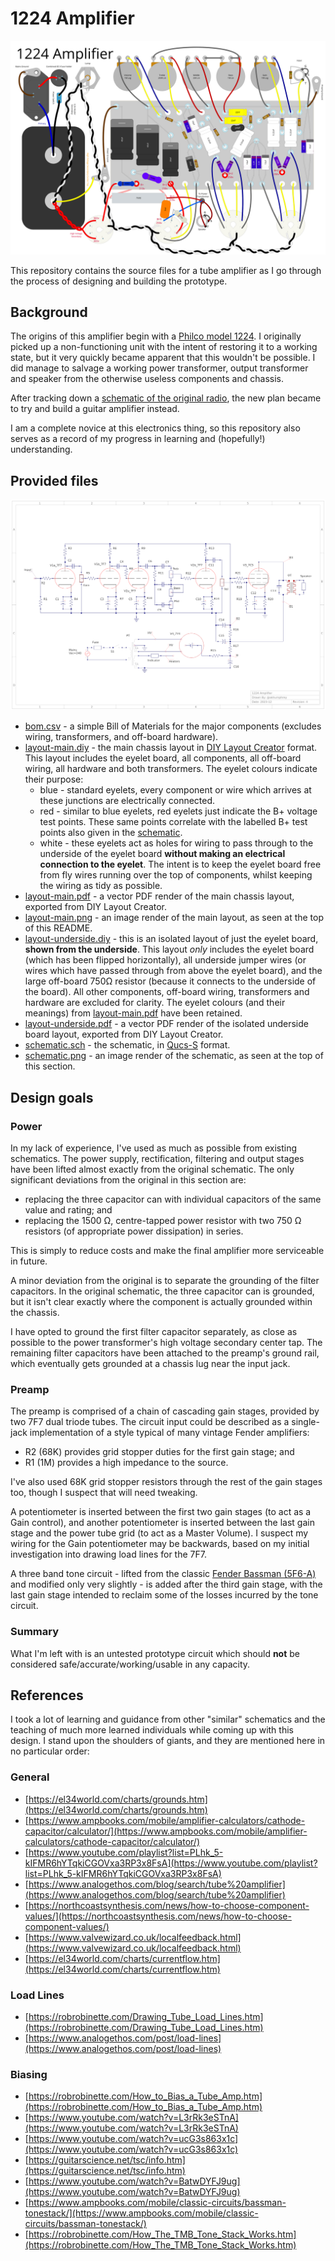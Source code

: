 # 1224 Amplifier

[![layout](layout-main.png)](layout-main.pdf)

This repository contains the source files for a tube amplifier as I go through the process of designing and building the prototype.

## Background

The origins of this amplifier begin with a [Philco model 1224](https://www.vintageradio.co.nz/model/philco/1224). I originally picked up a non-functioning unit with the intent of restoring it to a working state, but it very quickly became apparent that this wouldn't be possible. I did manage to salvage a working power transformer, output transformer and speaker from the otherwise useless components and chassis.

After tracking down a [schematic of the original radio](https://www.vintageradio.co.nz/static/images/models/philco/1224/Philco_1224_schematic.png), the new plan became to try and build a guitar amplifier instead.

I am a complete novice at this electronics thing, so this repository also serves as a record of my progress in learning and (hopefully!) understanding.

## Provided files

![schematic](schematic.png)

- [bom.csv](bom.csv) - a simple Bill of Materials for the major components (excludes wiring, transformers, and off-board hardware).
- [layout-main.diy](layout-main.diy) - the main chassis layout in [DIY Layout Creator](https://github.com/bancika/diy-layout-creator) format. This layout includes the eyelet board, all components, all off-board wiring, all hardware and both transformers. The eyelet colours indicate their purpose:
  - blue - standard eyelets, every component or wire which arrives at these junctions are electrically connected.
  - red - similar to blue eyelets, red eyelets just indicate the B+ voltage test points. These same points correlate with the labelled B+ test points also given in the [schematic](schematic.sch).
  - white - these eyelets act as holes for wiring to pass through to the underside of the eyelet board **without making an electrical connection to the eyelet**. The intent is to keep the eyelet board free from fly wires running over the top of components, whilst keeping the wiring as tidy as possible.
- [layout-main.pdf](layout-main.pdf) - a vector PDF render of the main chassis layout, exported from DIY Layout Creator.
- [layout-main.png](layout-main.png) - an image render of the main layout, as seen at the top of this README.
- [layout-underside.diy](layout-underside.diy) - this is an isolated layout of just the eyelet board, **shown from the underside**. This layout _only_ includes the eyelet board (which has been flipped horizontally), all underside jumper wires (or wires which have passed through from above the eyelet board), and the large off-board 750&#8486; resistor (because it connects to the underside of the board). All other components, off-board wiring, transformers and hardware are excluded for clarity. The eyelet colours (and their meanings) from [layout-main.pdf](layout-main.pdf) have been retained.
- [layout-underside.pdf](layout-underside.pdf) - a vector PDF render of the isolated underside board layout, exported from DIY Layout Creator.
- [schematic.sch](schematic.sch) - the schematic, in [Qucs-S](https://ra3xdh.github.io/) format.
- [schematic.png](schematic.png) - an image render of the schematic, as seen at the top of this section.

## Design goals

### Power

In my lack of experience, I've used as much as possible from existing schematics. The power supply, rectification, filtering and output stages have been lifted almost exactly from the original schematic. The only significant deviations from the original in this section are:

- replacing the three capacitor can with individual capacitors of the same value and rating; and
- replacing the 1500 Ω, centre-tapped power resistor with two 750 Ω resistors (of appropriate power dissipation) in series.

This is simply to reduce costs and make the final amplifier more serviceable in future.

A minor deviation from the original is to separate the grounding of the filter capacitors. In the original schematic, the three capacitor can is grounded, but it isn't clear exactly where the component is actually grounded within the chassis.

I have opted to ground the first filter capacitor separately, as close as possible to the power transformer's high voltage secondary center tap. The remaining filter capacitors have been attached to the preamp's ground rail, which eventually gets grounded at a chassis lug near the input jack.

### Preamp

The preamp is comprised of a chain of cascading gain stages, provided by two 7F7 dual triode tubes. The circuit input could be described as a single-jack implementation of a style typical of many vintage Fender amplifiers:
- R2 (68K) provides grid stopper duties for the first gain stage; and
- R1 (1M) provides a high impedance to the source.

I've also used 68K grid stopper resistors through the rest of the gain stages too, though I suspect that will need tweaking.

A potentiometer is inserted between the first two gain stages (to act as a Gain control), and another potentiometer is inserted between the last gain stage and the power tube grid (to act as a Master Volume). I suspect my wiring for the Gain potentiometer may be backwards, based on my initial investigation into drawing load lines for the 7F7.

A three band tone circuit - lifted from the classic [Fender Bassman (5F6-A)](https://en.wikipedia.org/wiki/Fender_Bassman) and modified only very slightly - is added after the third gain stage, with the last gain stage intended to reclaim some of the losses incurred by the tone circuit.

### Summary

What I'm left with is an untested prototype circuit which should **not** be considered safe/accurate/working/usable in any capacity.

## References

I took a lot of learning and guidance from other "similar" schematics and the teaching of much more learned individuals while coming up with this design. I stand upon the shoulders of giants, and they are mentioned here in no particular order:

### General

- [https://el34world.com/charts/grounds.htm](https://el34world.com/charts/grounds.htm)
- [https://www.ampbooks.com/mobile/amplifier-calculators/cathode-capacitor/calculator/](https://www.ampbooks.com/mobile/amplifier-calculators/cathode-capacitor/calculator/)
- [https://www.youtube.com/playlist?list=PLhk_5-kIFMR6hYTqkiCGOVxa3RP3x8FsA](https://www.youtube.com/playlist?list=PLhk_5-kIFMR6hYTqkiCGOVxa3RP3x8FsA)
- [https://www.analogethos.com/blog/search/tube%20amplifier](https://www.analogethos.com/blog/search/tube%20amplifier)
- [https://northcoastsynthesis.com/news/how-to-choose-component-values/](https://northcoastsynthesis.com/news/how-to-choose-component-values/)
- [https://www.valvewizard.co.uk/localfeedback.html](https://www.valvewizard.co.uk/localfeedback.html)
- [https://el34world.com/charts/currentflow.htm](https://el34world.com/charts/currentflow.htm)

### Load Lines

- [https://robrobinette.com/Drawing_Tube_Load_Lines.htm](https://robrobinette.com/Drawing_Tube_Load_Lines.htm)
- [https://www.analogethos.com/post/load-lines](https://www.analogethos.com/post/load-lines)

### Biasing

- [https://robrobinette.com/How_to_Bias_a_Tube_Amp.htm](https://robrobinette.com/How_to_Bias_a_Tube_Amp.htm)
- [https://www.youtube.com/watch?v=L3rRk3eSTnA](https://www.youtube.com/watch?v=L3rRk3eSTnA)
- [https://www.youtube.com/watch?v=ucG3s863x1c](https://www.youtube.com/watch?v=ucG3s863x1c)
- [https://guitarscience.net/tsc/info.htm](https://guitarscience.net/tsc/info.htm)
- [https://www.youtube.com/watch?v=BatwDYFJ9ug](https://www.youtube.com/watch?v=BatwDYFJ9ug)
- [https://www.ampbooks.com/mobile/classic-circuits/bassman-tonestack/](https://www.ampbooks.com/mobile/classic-circuits/bassman-tonestack/)
- [https://robrobinette.com/How_The_TMB_Tone_Stack_Works.htm](https://robrobinette.com/How_The_TMB_Tone_Stack_Works.htm)
